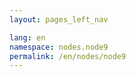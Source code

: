 ```yaml
---
layout: pages_left_nav

lang: en
namespace: nodes.node9
permalink: /en/nodes/node9
---
```


<!-- Content start -->

<!-- Content end -->
